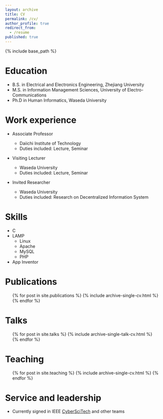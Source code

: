 ```yaml
---
layout: archive
title: CV
permalink: /cv/
author_profile: true
redirect_from:
  - /resume
published: true
---
```


{% include base_path %}

Education
======
* B.S. in Electrical and Electronics Engineering, Zhejiang University
* M.S. in Information Management Sciences, University of Electro-Communications
* Ph.D in Human Informatics, Waseda University

Work experience
======
* Associate Professor
  * Daiichi Institute of Technology
  * Duties included: Lecture, Seminar

* Visiting Lecturer
  * Waseda University
  * Duties included: Lecture, Seminar

* Invited Researcher
  * Waseda University
  * Duties included: Research on Decentralized Information System
  
Skills
======
* C
* LAMP
  * Linux
  * Apache
  * MySQL
  * PHP
* App Inventor

Publications
======
  <ul>{% for post in site.publications %}
    {% include archive-single-cv.html %}
  {% endfor %}</ul>
  
Talks
======
  <ul>{% for post in site.talks %}
    {% include archive-single-talk-cv.html %}
  {% endfor %}</ul>
  
Teaching
======
  <ul>{% for post in site.teaching %}
    {% include archive-single-cv.html %}
  {% endfor %}</ul>
  
Service and leadership
======
* Currently signed in IEEE [CyberSciTech](http://cyber-science.org/) and other teams
